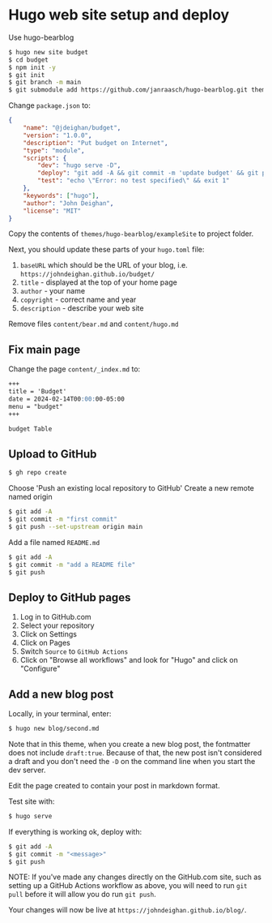 Hugo web site setup and deploy
==============================

Use hugo-bearblog

```bash
$ hugo new site budget
$ cd budget
$ npm init -y
$ git init
$ git branch -m main
$ git submodule add https://github.com/janraasch/hugo-bearblog.git themes/hugo-bearblog
```

Change `package.json` to:

```json
{
	"name": "@jdeighan/budget",
	"version": "1.0.0",
	"description": "Put budget on Internet",
	"type": "module",
	"scripts": {
		"dev": "hugo serve -D",
		"deploy": "git add -A && git commit -m 'update budget' && git push",
		"test": "echo \"Error: no test specified\" && exit 1"
	},
	"keywords": ["hugo"],
	"author": "John Deighan",
	"license": "MIT"
}
```

Copy the contents of `themes/hugo-bearblog/exampleSite`
to project folder.

Next, you should update these parts of your `hugo.toml` file:

1. `baseURL` which should be the URL of your blog,
	i.e. `https://johndeighan.github.io/budget/`
2. `title` - displayed at the top of your home page
3. `author` - your name
4. `copyright` - correct name and year
5. `description` - describe your web site

Remove files `content/bear.md` and `content/hugo.md`

Fix main page
-------------

Change the page `content/_index.md` to:

```markdown
+++
title = 'Budget'
date = 2024-02-14T00:00:00-05:00
menu = "budget"
+++

budget Table
```

Upload to GitHub
----------------

```bash
$ gh repo create
```

Choose 'Push an existing local repository to GitHub'
Create a new remote named origin

```bash
$ git add -A
$ git commit -m "first commit"
$ git push --set-upstream origin main
```

Add a file named `README.md`

```bash
$ git add -A
$ git commit -m "add a README file"
$ git push
```

Deploy to GitHub pages
----------------------

1. Log in to GitHub.com
2. Select your repository
3. Click on Settings
4. Click on Pages
5. Switch `Source` to `GitHub Actions`
6. Click on "Browse all workflows" and look for "Hugo"
	and click on "Configure"

Add a new blog post
-------------------

Locally, in your terminal, enter:

```bash
$ hugo new blog/second.md
```

Note that in this theme, when you create a new blog post,
the fontmatter does not include `draft:true`. Because of that,
the new post isn't considered a draft and you don't need the
`-D` on the command line when you start the dev server.

Edit the page created to contain your post in markdown format.

Test site with:

```bash
$ hugo serve
```

If everything is working ok, deploy with:

```bash
$ git add -A
$ git commit -m "<message>"
$ git push
```

NOTE: If you've made any changes directly on the GitHub.com
site, such as setting up a GitHub Actions workflow as above,
you will need to run `git pull` before it will allow you do
run `git push`.

Your changes will now be live at `https://johndeighan.github.io/blog/`.

